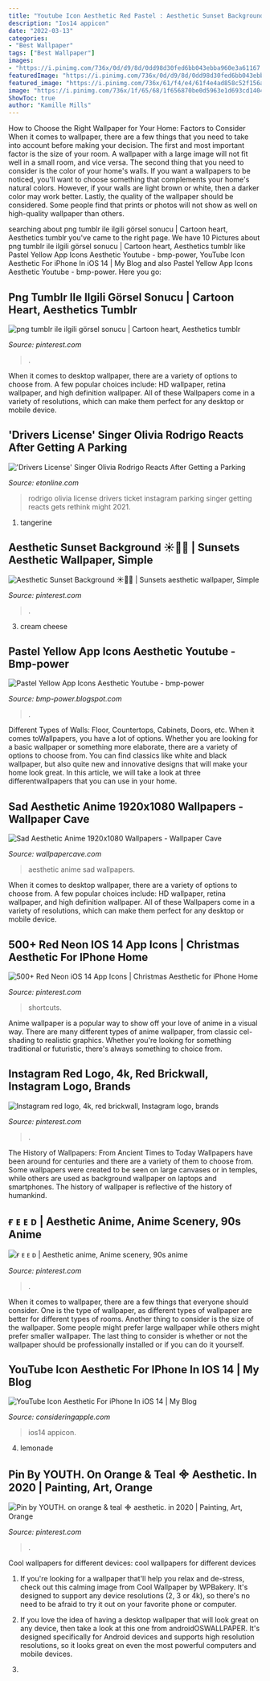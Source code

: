 ```yaml
---
title: "Youtube Icon Aesthetic Red Pastel : Aesthetic Sunset Background ☀️🌈💛"
description: "Ios14 appicon"
date: "2022-03-13"
categories:
- "Best Wallpaper"
tags: ["Best Wallpaper"]
images:
- "https://i.pinimg.com/736x/0d/d9/8d/0dd98d30fed6bb043ebba960e3a61167.jpg"
featuredImage: "https://i.pinimg.com/736x/0d/d9/8d/0dd98d30fed6bb043ebba960e3a61167.jpg"
featured_image: "https://i.pinimg.com/736x/61/f4/e4/61f4e4ad858c52f156a001a6bbdcf809.jpg"
image: "https://i.pinimg.com/736x/1f/65/68/1f656870be0d5963e1d693cd14043e63.jpg"
ShowToc: true
author: "Kamille Mills"
---
```



How to Choose the Right Wallpaper for Your Home: Factors to Consider
When it comes to wallpaper, there are a few things that you need to take into account before making your decision. The first and most important factor is the size of your room. A wallpaper with a large image will not fit well in a small room, and vice versa. 
The second thing that you need to consider is the color of your home's walls. If you want a wallpapers to be noticed, you'll want to choose something that complements your home's natural colors. However, if your walls are light brown or white, then a darker color may work better. 
Lastly, the quality of the wallpaper should be considered. Some people find that prints or photos will not show as well on high-quality wallpaper than others.

	

		
searching about png tumblr ile ilgili görsel sonucu | Cartoon heart, Aesthetics tumblr you've came to the right page. We have 10 Pictures about png tumblr ile ilgili görsel sonucu | Cartoon heart, Aesthetics tumblr like Pastel Yellow App Icons Aesthetic Youtube - bmp-power, YouTube Icon Aesthetic For iPhone In iOS 14 | My Blog and also Pastel Yellow App Icons Aesthetic Youtube - bmp-power. Here you go:
		
    
## Png Tumblr Ile Ilgili Görsel Sonucu | Cartoon Heart, Aesthetics Tumblr

<img loading=lazy src="https://i.pinimg.com/736x/0d/d9/8d/0dd98d30fed6bb043ebba960e3a61167.jpg" onerror="this.onerror=null;this.src='https://tse3.mm.bing.net/th?id=OIP._HGafjqN1y_cPfqxnYXnEAHaCz&amp;pid=15.1';" alt="png tumblr ile ilgili görsel sonucu | Cartoon heart, Aesthetics tumblr">

_Source: pinterest.com_

>. 

	

When it comes to desktop wallpaper, there are a variety of options to choose from. A few popular choices include: HD wallpaper, retina wallpaper, and high definition wallpaper. All of these Wallpapers come in a variety of resolutions, which can make them perfect for any desktop or mobile device. 

    
## &#039;Drivers License&#039; Singer Olivia Rodrigo Reacts After Getting A Parking

<img loading=lazy src="https://www.etonline.com/sites/default/files/styles/970xh/public/images/2021-04/olivia_rodrigo_img_0701.jpg?itok=_7qC_aW2" onerror="this.onerror=null;this.src='https://tse1.mm.bing.net/th?id=OIP.FeVFXEY4qRRzi0LS3A8FzgHaNE&amp;pid=15.1';" alt="&#039;Drivers License&#039; Singer Olivia Rodrigo Reacts After Getting a Parking">

_Source: etonline.com_

>rodrigo olivia license drivers ticket instagram parking singer getting reacts gets rethink might 2021. 

	

1. tangerine 

    
## Aesthetic Sunset Background ☀️🌈💛 | Sunsets Aesthetic Wallpaper, Simple

<img loading=lazy src="https://i.pinimg.com/736x/74/55/d0/7455d0b33a379b2da9903a447bf834ed.jpg" onerror="this.onerror=null;this.src='https://tse3.mm.bing.net/th?id=OIP.xe-YJyuwrqF85-7QpzK3hwHaO0&amp;pid=15.1';" alt="Aesthetic Sunset Background ☀️🌈💛 | Sunsets aesthetic wallpaper, Simple">

_Source: pinterest.com_

>. 

	

3. cream cheese 

    
## Pastel Yellow App Icons Aesthetic Youtube - Bmp-power

<img loading=lazy src="https://www.pngitem.com/pimgs/m/22-227943_imagenes-png-tumblr-pastel-aesthetic-transparent-png-download.png" onerror="this.onerror=null;this.src='https://tse3.mm.bing.net/th?id=OIP.ZsOqn8wKDyno9pbaGCCVOwHaGZ&amp;pid=15.1';" alt="Pastel Yellow App Icons Aesthetic Youtube - bmp-power">

_Source: bmp-power.blogspot.com_

>. 

	

Different Types of Walls: Floor, Countertops, Cabinets, Doors, etc.
When it comes toWallpapers, you have a lot of options. Whether you are looking for a basic wallpaper or something more elaborate, there are a variety of options to choose from. You can find classics like white and black wallpaper, but also quite new and innovative designs that will make your home look great. In this article, we will take a look at three differentwallpapers that you can use in your home.

    
## Sad Aesthetic Anime 1920x1080 Wallpapers - Wallpaper Cave

<img loading=lazy src="https://wallpapercave.com/wp/wp4759599.jpg" onerror="this.onerror=null;this.src='https://tse3.mm.bing.net/th?id=OIP.YiA_tFFL_teO7nExdBe3gQHaEK&amp;pid=15.1';" alt="Sad Aesthetic Anime 1920x1080 Wallpapers - Wallpaper Cave">

_Source: wallpapercave.com_

>aesthetic anime sad wallpapers. 

	

When it comes to desktop wallpaper, there are a variety of options to choose from. A few popular choices include: HD wallpaper, retina wallpaper, and high definition wallpaper. All of these Wallpapers come in a variety of resolutions, which can make them perfect for any desktop or mobile device. 

    
## 500+ Red Neon IOS 14 App Icons | Christmas Aesthetic For IPhone Home

<img loading=lazy src="https://i.pinimg.com/736x/ca/f0/09/caf0090eec2c4c6cda621a5ed49c9806.jpg" onerror="this.onerror=null;this.src='https://tse2.mm.bing.net/th?id=OIP.6WdrgRat2bZCLHF7CiftlwHaQD&amp;pid=15.1';" alt="500+ Red Neon iOS 14 App Icons | Christmas Aesthetic for iPhone Home">

_Source: pinterest.com_

>shortcuts. 

	

Anime wallpaper is a popular way to show off your love of anime in a visual way. There are many different types of anime wallpaper, from classic cel-shading to realistic graphics. Whether you're looking for something traditional or futuristic, there's always something to choice from.

    
## Instagram Red Logo, 4k, Red Brickwall, Instagram Logo, Brands

<img loading=lazy src="https://i.pinimg.com/736x/76/fc/c4/76fcc497d2893cbc5fc0c778b8623863.jpg" onerror="this.onerror=null;this.src='https://tse3.mm.bing.net/th?id=OIP.unHViA-VfneQEJYD1WW0LwHaJ3&amp;pid=15.1';" alt="Instagram red logo, 4k, red brickwall, Instagram logo, brands">

_Source: pinterest.com_

>. 

	

The History of Wallpapers: From Ancient Times to Today
Wallpapers have been around for centuries and there are a variety of them to choose from. Some wallpapers were created to be seen on large canvases or in temples, while others are used as background wallpaper on laptops and smartphones. The history of wallpaper is reflective of the history of humankind.

    
## ғ ᴇ ᴇ ᴅ | Aesthetic Anime, Anime Scenery, 90s Anime

<img loading=lazy src="https://i.pinimg.com/736x/1f/65/68/1f656870be0d5963e1d693cd14043e63.jpg" onerror="this.onerror=null;this.src='https://tse2.mm.bing.net/th?id=OIP.dFyC5fquJ7MPu_5lKxGdlgAAAA&amp;pid=15.1';" alt="ғ ᴇ ᴇ ᴅ | Aesthetic anime, Anime scenery, 90s anime">

_Source: pinterest.com_

>. 

	

When it comes to wallpaper, there are a few things that everyone should consider. One is the type of wallpaper, as different types of wallpaper are better for different types of rooms. Another thing to consider is the size of the wallpaper. Some people might prefer large wallpaper while others might prefer smaller wallpaper. The last thing to consider is whether or not the wallpaper should be professionally installed or if you can do it yourself.

    
## YouTube Icon Aesthetic For IPhone In IOS 14 | My Blog

<img loading=lazy src="https://consideringapple.com/wp-content/uploads/2021/03/YouTube-Icon-beige-aesthetic-11.jpg" onerror="this.onerror=null;this.src='https://tse4.mm.bing.net/th?id=OIP.UsTDsp6JTNij-b6L_t5z-QAAAA&amp;pid=15.1';" alt="YouTube Icon Aesthetic For iPhone In iOS 14 | My Blog">

_Source: consideringapple.com_

>ios14 appicon. 

	

4. lemonade 

    
## Pin By YOUTH. On Orange &amp; Teal ᯽ Aesthetic. In 2020 | Painting, Art, Orange

<img loading=lazy src="https://i.pinimg.com/736x/61/f4/e4/61f4e4ad858c52f156a001a6bbdcf809.jpg" onerror="this.onerror=null;this.src='https://tse4.mm.bing.net/th?id=OIP.FZqEn9BojF9jMsLjeig_4gHaHa&amp;pid=15.1';" alt="Pin by YOUTH. on orange &amp; teal ᯽ aesthetic. in 2020 | Painting, Art, Orange">

_Source: pinterest.com_

>. 

	

Cool wallpapers for different devices:
cool wallpapers for different devices 

1. If you're looking for a wallpaper that'll help you relax and de-stress, check out this calming image from Cool Wallpaper by WPBakery. It's designed to support any device resolutions (2, 3 or 4k), so there's no need to be afraid to try it out on your favorite phone or computer.

2. If you love the idea of having a desktop wallpaper that will look great on any device, then take a look at this one from androidOSWALLPAPER. It's designed specifically for Android devices and supports high resolution resolutions, so it looks great on even the most powerful computers and mobile devices.

3.

